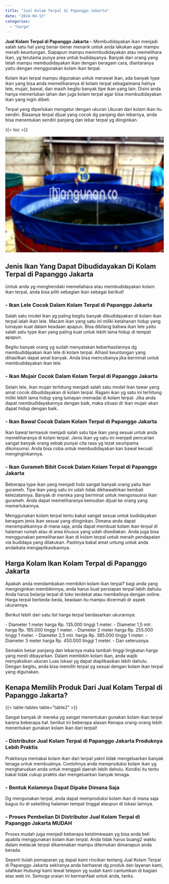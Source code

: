 ```yaml
---
title: "Jual Kolam Terpal di Papanggo Jakarta"
date: "2024-04-13"
categories: 
  - "harga"
---
```


**Jual Kolam Terpal di Papanggo Jakarta** – Membudidayakan ikan menjadi salah satu hal yang benar-benar menarik untuk anda lakukan agar mampu meraih keuntungan. Siapapun mampu memmbudidayakan atau memelihara ikan, yg terutama punya area untuk budidayanya. Banyak dari orang yang telah mampu membudidayakan ikan dengan beragam cara, diantaranya yaitu dengan menggunakan kolam ikan terpal.

Kolam ikan terpal mampu digunakan untuk merawat ikan, ada banyak type ikan yang bisa anda memeliharanya di kolam terpal sebagaimana halnya lele, mujair, bawal, dan masih begitu banyak tipe ikan yang lain. Disini anda hanya memerlukan lahan dan juga kolam terpal agar bisa membudidayakan ikan yang ingin dibeli.

Terpal yang diperlukan mengatur dengan ukuran Ukuran dari kolam ikan itu sendiri. Biasanya terpal dijual yang cocok dg panjang dan lebarnya, anda bisa menentukan sendiri panjang dan lebar terpal yg diinginkan.

{{< toc >}}

![Jual Kolam Terpal di Papanggo Jakarta](/images/jual-kolam-terpal-31.png)

## Jenis Ikan Yang Dapat Dibudidayakan Di Kolam Terpal di Papanggo Jakarta

Untuk anda yg menghendaki memeliahara atau membudidayakan kolam ikan terpal, anda bisa pilih sebagian ikan sebagai berikut!

### \- Ikan Lele Cocok Dalam Kolam Terpal di Papanggo Jakarta

Salah satu model ikan yg paling begitu banyak dibudidayakan di kolam ikan terpal ialah ikan lele. Macam ikan yang satu ini miliki ketahanan hidup yang lumayan kuat dalam keadaan apapun. Bisa dibilang bahwa ikan lele yaitu salah satu type ikan yang paling kuat untuk lebih lama hidup di tempat apapun.

Begitu banyak orang yg sudah menyatakan keberhasilannya dg membudidayakan ikan lele di kolam terpal. Alhasil keuntungan yang dihasilkan dapat amat banyak. Anda bisa mencobanya jika berminat untuk membudidayakan ikan lele.

### \- Ikan Mujair Cocok Dalam Kolam Terpal di Papanggo Jakarta

Selain lele, ikan mujair terhitung menjadi salah satu model ikan tawar yang amat cocok dibudidayakan di kolam terpal. Ragam ikan yg satu ini terhitung miliki lebih lama hidup yang lumayan memadai di kolam terpal. Jika anda dapat membudidayakannya dengan baik, maka situasi dr ikan mujair akan dapat hidup dengan baik.

### \- Ikan Bawal Cocok Dalam Kolam Terpal di Papanggo Jakarta

Ikan bawal termasuk menjadi salah satu tipe ikan yang sesuai untuk anda memeliharanya di kolam terpal. Jenis ikan yg satu ini menjadi pencarian sangat banyak orang sebab punyai cita rasa yg lezat seumpama dikonsumsi. Anda bisa coba untuk membudidayakan kan bawal kecuali menginginkannya.

### \- Ikan Gurameh Bibit Cocok Dalam Kolam Terpal di Papanggo Jakarta

Beberapa type ikan yang menjadi hobi sangat banyak orang yaitu ikan gurameh. Tipe ikan yang satu ini udah tidak dikhawatirkan kembali kelezatannya. Banyak dr mereka yang berminat untuk mengonsumsi ikan gurameh. Anda dapat memeliharanya kemudian dijual ke orang yang memerlukannya.

Menggunakan kolam terpal tentu bakal sangat sesuai untuk budidayakan beragam jenis ikan sesuai yang diinginkan. Dimana anda dapat menempatkannya di mana saja, anda dapat membuat kolam ikan terpal di halaman rumah atau di area khusus yang udah disediakan. Anda juga bisa menggunakan pemeliharaan ikan di kolam terpal untuk meraih pendapatan via budidaya yang dilakukan. Pastinya bakal amat untung untuk anda andaikata mengaplikasikannya.

## Harga Kolam Ikan Kolam Terpal di Papanggo Jakarta

Apakah anda mendambakan membikin kolam ikan terpal? bagi anda yang menginginkan membikinnya, anda harus buat persiapan terpal lebih dahulu. Anda harus belanja terpal di toko terdekat atau membelinya dengan online. Harga terpal berbeda-beda, keadaan itu mampu dicermati dr aspek ukurannya.

Berikut lebih dari satu list harga terpal berdasarkan ukurannya:

\- Diameter 1 meter harga Rp. 135.000 tinggi 1 meter. - Diameter 1,5 mtr. harga Rp. 185.000 tinggi 1 meter. - Diameter 2 meter harga Rp. 255.000 tinggi 1 meter. - Diameter 2,5 mtr. harga Rp. 385.000 tinggi 1 meter. - Diameter 3 meter harga Rp. 450.000 tinggi 1 meter. - Dan seterusnya.

Semakin besar panjang dan lebarnya maka tambah tinggi tingkatan harga yang mesti dibayarkan. Dalam membikin kolam ikan, anda wajib menyaksikan ukuran Luas lokasi yg dapat diaplikasikan lebih dahulu. Dengan begitu, anda bisa memilih terpal yg sesuai dengan kolam ikan terpal yang digunakan.

## Kenapa Memilih Produk Dari Jual Kolam Terpal di Papanggo Jakarta?

{{< table-tables table="table2" >}}

Sangat banyak dr mereka yg sangat menentukan gunakan kolam ikan terpal karena beberapa hal. berikut ini beberapa alasan Kenapa orang-orang lebih menentukan gunakan kolam ikan dari terpal!

### \- Distributor Jual Kolam Terpal di Papanggo Jakarta Produknya Lebih Praktis

Praktisnya memakai kolam ikan dari terpal yakni tidak mengeluarkan banyak tenaga untuk membuatnya. Contohnya anda memproduksi kolam ikan yg mengharuskan anda untuk menggali daerah lebih dahulu. Kondisi itu tentu bakal tidak cukup praktis dan mengeluarkan banyak tenaga.

### \- Bentuk Kolamnya Dapat Dipake Dimana Saja

Dg mengunakan terpal, anda dapat memproduksi kolam ikan di mana saja bagus itu di sekeliling halaman tempat tinggal ataupun di lokasi lainnya.

### \- Proses Pembelian Di Distributor Jual Kolam Terpal di Papanggo Jakarta MUDAH

Proses mudah juga menjadi beberapa keistimewaan yg bisa anda beli apabila menggunakan kolam ikan terpal. Anda tidak harus buang2 waktu dalam melacak terpal dikarenakan mampu ditemukan dimanapun anda berada.

Seperti itulah pemaparan yg dapat kami rincikan tentang Jual Kolam Terpal di Papanggo Jakarta sekiranya anda berhasrat dg produk dan layanan kami, silahkan Hubungi kami lewat telepon yg sudah kami cantumkan di bagian atas web ini. Semoga uraian ini bermanfaat untuk anda, tanks.
